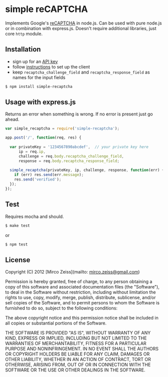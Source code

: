 # simple reCAPTCHA

Implements Google's [reCAPTCHA](https://developers.google.com/recaptcha/) in node.js. Can be used with pure node.js or in combination with express.js. Doesn't require additional libraries, just core `http` module.

## Installation

- sign up for an [API key](https://www.google.com/recaptcha/admin/create)
- follow [instructions](https://developers.google.com/recaptcha/docs/display#Standard) to set up the client
- keep `recaptcha_challenge_field` and `recaptcha_response_field` as names for the input fields

```bash
$ npm install simple-recaptcha
```

## Usage with express.js

Returns an error when something is wrong. If no error is present just go ahead.

```js
var simple_recaptcha = require('simple-recaptcha');

app.post('/', function(req, res) {
  
  var privateKey = '1234567890abcdef',  // your private key here
      ip = req.ip,
      challenge = req.body.recaptcha_challenge_field,
      response = req.body.recaptcha_response_field;
      
  simple_recaptcha(privateKey, ip, challenge, response, function(err) {
    if (err) res.send(err.message);
    res.send('verified');
  });
});
```

## Test

Requires mocha and should.

```bash
$ make test
```

or

```bash
$ npm test
```

## License

Copyright (C) 2012 [Mirco Zeiss](mailto: mirco.zeiss@gmail.com)

Permission is hereby granted, free of charge, to any person obtaining a copy of this software and associated documentation files (the "Software"), to deal in the Software without restriction, including without limitation the rights to use, copy, modify, merge, publish, distribute, sublicense, and/or sell copies of the Software, and to permit persons to whom the Software is furnished to do so, subject to the following conditions:

The above copyright notice and this permission notice shall be included in all copies or substantial portions of the Software.

THE SOFTWARE IS PROVIDED "AS IS", WITHOUT WARRANTY OF ANY KIND, EXPRESS OR IMPLIED, INCLUDING BUT NOT LIMITED TO THE WARRANTIES OF MERCHANTABILITY, FITNESS FOR A PARTICULAR PURPOSE AND NONINFRINGEMENT. IN NO EVENT SHALL THE AUTHORS OR COPYRIGHT HOLDERS BE LIABLE FOR ANY CLAIM, DAMAGES OR OTHER LIABILITY, WHETHER IN AN ACTION OF CONTRACT, TORT OR OTHERWISE, ARISING FROM, OUT OF OR IN CONNECTION WITH THE SOFTWARE OR THE USE OR OTHER DEALINGS IN THE SOFTWARE.
